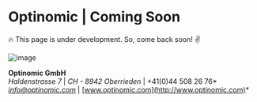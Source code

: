 # Optinomic | Coming Soon

:fire:  This page is under development.  So, come back soon! :v:  





![image](http://www.ottiger.org/optinomic_logo/optinomic_logo_small.png)

**Optinomic GmbH**   
*Haldenstrasse 7*   |  *CH - 8942 Oberrieden*   |   +41(0)44 508 26 76*    
*info@optinomic.com*  |  [www.optinomic.com](http://www.optinomic.com)*     
